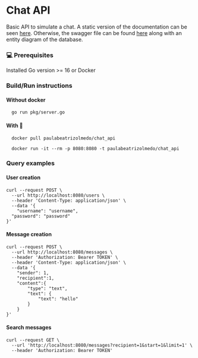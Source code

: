 # Chat API

Basic API to simulate a chat. 
A static version of the  documentation can be seen [here](https://paulaolmedo.gitlab.io/chat_api/openapi.html). Otherwise, the swagger file can be found [here](https://github.com/paulaolmedo/chat_api/tree/main/docs) along with an entity diagram of the database.


### 💻 Prerequisites
Installed Go version >= 16 or Docker

### Build/Run instructions
#### Without docker
```
  go run pkg/server.go
```

#### With 🐳 
```
  docker pull paulabeatrizolmedo/chat_api 
```

```
  docker run -it --rm -p 8080:8080 -t paulabeatrizolmedo/chat_api 
```

### Query examples
#### User creation
```
curl --request POST \
  --url http://localhost:8080/users \
  --header 'Content-Type: application/json' \
  --data '{
	"username": "username",
  "password": "password"
}'
```

#### Message creation
```
curl --request POST \
  --url http://localhost:8080/messages \
  --header 'Authorization: Bearer TOKEN' \
  --header 'Content-Type: application/json' \
  --data '{
	"sender": 1,
	"recipient":1,
	"content":{
		"type": "text",
		"text": {
			"text": "hello"
		}
	}
}'
```

#### Search messages
```
curl --request GET \
  --url 'http://localhost:8080/messages?recipient=1&start=1&limit=1' \
  --header 'Authorization: Bearer TOKEN'
```